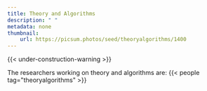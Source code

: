 ```yaml
---
title: Theory and Algorithms
description: " "
metadata: none
thumbnail: 
    url: https://picsum.photos/seed/theoryalgorithms/1400
---
```


{{< under-construction-warning >}}

The researchers working on theory and algorithms are:
{{< people tag="theoryalgorithms" >}}
